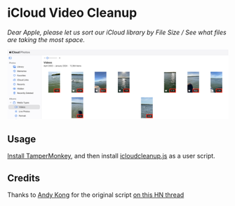 # iCloud Video Cleanup

*Dear Apple, please let us sort our iCloud library by File Size / See what files are taking the most space.*

![alt preview](preview.png "iCloud Video Cleanup Preview")

## Usage

[Install TamperMonkey](https://www.tampermonkey.net/), and then install [icloudcleanup.js](icloudcleanup.js) as a user script.

## Credits

Thanks to [Andy Kong](https://github.com/kongmunist) for the original script [on this HN thread](https://news.ycombinator.com/item?id=38863817)
